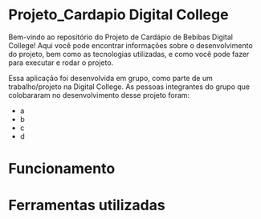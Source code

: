 # Projeto_Cardapio Digital College
Bem-vindo ao repositório do Projeto de Cardápio de Bebibas Digital College! Aqui você pode encontrar informações sobre o desenvolvimento do projeto, bem como as tecnologias utilizadas, e como você pode fazer para executar e rodar o projeto.

Essa aplicação  foi desenvolvida em grupo, como parte de um trabalho/projeto na Digital College. As pessoas integrantes do grupo que colobararam no desenvolvimento desse projeto foram:

* a
* b
* c
* d

# Funcionamento

# Ferramentas utilizadas
